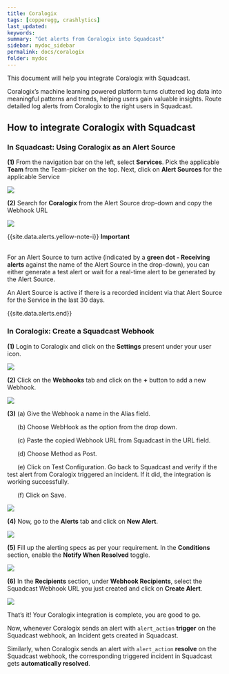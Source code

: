```yaml
---
title: Coralogix
tags: [copperegg, crashlytics]
last_updated:
keywords:
summary: "Get alerts from Coralogix into Squadcast"
sidebar: mydoc_sidebar
permalink: docs/coralogix
folder: mydoc
---
```


This document will help you integrate Coralogix with Squadcast.

Coralogix’s machine learning powered platform turns cluttered log data into meaningful patterns and trends, helping users gain valuable insights. 
Route detailed log alerts from Coralogix to the right users in Squadcast.

## How to integrate Coralogix with Squadcast

### In Squadcast: Using Coralogix as an Alert Source

**(1)** From the navigation bar on the left, select **Services**. Pick the applicable **Team** from the Team-picker on the top. Next, click on **Alert Sources** for the applicable Service

![](images/alert_source_1.png)

**(2)** Search for **Coralogix** from the Alert Source drop-down and copy the Webhook URL

![](images/coralogix_1.png)

{{site.data.alerts.yellow-note-i}}
<b>Important</b><br/><br/>
<p>For an Alert Source to turn active (indicated by a <b>green dot - Receiving alerts</b> against the name of the Alert Source in the drop-down), you can either generate a test alert or wait for a real-time alert to be generated by the Alert Source.</p>
<p>An Alert Source is active if there is a recorded incident via that Alert Source for the Service in the last 30 days.</p>
{{site.data.alerts.end}}

### In Coralogix: Create a Squadcast Webhook

**(1)** Login to Coralogix and click on the **Settings** present under your user icon.

![](images/coralogix_2.png)

**(2)** Click on the **Webhooks** tab and click on the **+** button to add a new Webhook.

![](images/coralogix_3.png)

**(3)** (a) Give the Webhook a name in the Alias field.

      (b) Choose WebHook as the option from the drop down.

      (c) Paste the copied Webhook URL from Squadcast in the URL field.

      (d) Choose Method as Post.

      (e) Click on Test Configuration. Go back to Squadcast and verify if the test alert from Coralogix triggered an incident. If it did, the integration is working successfully.

      (f) Click on Save.

![](images/coralogix_4.png)

**(4)** Now, go to the **Alerts** tab and click on **New Alert**.

![](images/coralogix_5.png)

**(5)** Fill up the alerting specs as per your requirement. In the **Conditions** section, enable the **Notify When Resolved** toggle.

![](images/coralogix_6.png)

**(6)** In the **Recipients** section, under **Webhook Recipients**, select the Squadcast Webhook URL you just created and click on **Create Alert**.

![](images/coralogix_7.png)

That’s it! Your Coralogix integration is complete, you are good to go.

Now, whenever Coralogix sends an alert with `alert_action` **trigger** on the Squadcast webhook, an Incident gets created in Squadcast.

Similarly, when Coralogix sends an alert with `alert_action` **resolve** on the Squadcast webhook, the corresponding triggered incident in Squadcast gets **automatically resolved**.
